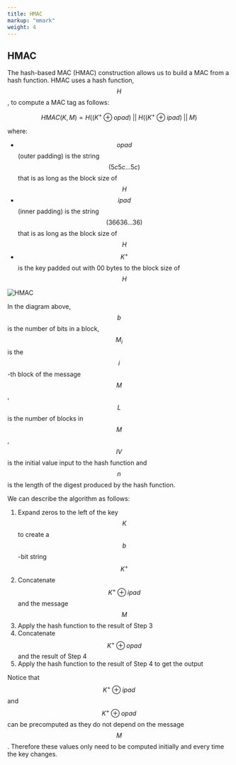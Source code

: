 ```yaml
---
title: HMAC
markup: "mmark"
weight: 4
---
```


## HMAC
The hash-based MAC (HMAC) construction allows us to build a MAC from a hash function. HMAC uses a hash function, $$H$$, to compute a MAC tag as follows:

$$HMAC(K, M) = H((K^+ \oplus opad) \; || \; H((K^+ \oplus ipad) \; || \; M)$$

where:
- $$opad$$ (outer padding) is the string $$(5c5c \dots5c)$$ that is as long as the block size of $$H$$
- $$ipad$$ (inner padding) is the string $$(36636\dots 36)$$ that is as long as the block size of $$H$$
- $$K^+$$ is the key padded out with 00 bytes to the block size of $$H$$

![HMAC](/docs/figures/HMAC.png)

In the diagram above, $$b$$ is the number of bits in a block, $$M_i$$ is the $$i$$-th block of the message $$M$$, $$L$$ is the number of blocks in $$M$$, $$IV$$ is the initial value input to the hash function and $$n$$ is the length of the digest produced by the hash function.

We can describe the algorithm as follows:
1. Expand zeros to the left of the key $$K$$ to create a $$b$$-bit string $$K^+$$
2. Concatenate $$K^+ \oplus ipad$$ and the message $$M$$
3. Apply the hash function to the result of Step 3
4. Concatenate $$K^+ \oplus opad$$ and the result of Step 4
5. Apply the hash function to the result of Step 4 to get the output

Notice that $$K^+ \oplus ipad$$ and $$K^+ \oplus opad$$ can be precomputed as they do not depend on the message $$M$$. Therefore these values only need to be computed initially and every time the key changes.
